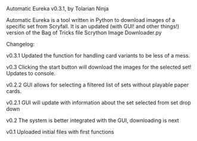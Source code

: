 Automatic Eureka v0.3.1, by Tolarian Ninja

Automatic Eureka is a tool written in Python to download images of a specific set from Scryfall.
It is an updated (with GUI! and other things!) version of the Bag of Tricks file Scrython Image Downloader.py

Changelog:

v0.3.1
Updated the function for handling card variants to be less of a mess.

v0.3
Clicking the start button will download the images for the selected set!  Updates to console.

v0.2.2
GUI allows for selecting a filtered list of sets without playable paper cards.

v0.2.1
GUI will update with information about the set selected from set drop down

v0.2
The system is better integrated with the GUI, downloading is next

v0.1
Uploaded initial files with first functions
